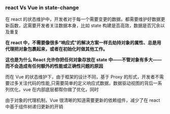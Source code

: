 ### react Vs Vue in state-change

在 react 的状态维护中，开发者对于每一个需要变更的数据，都需要维护好数据更新函数，这需要开发者关注数据本身，比如 state 构建是否高效，数据是否冗余以及重复

**在 react 中，不需要像很多“响应式”的解决方案一样去劫持对象的属性、总是用代理把对象包裹起来，或者在初始化时做其他工作。**

**这也是为什么 React 允许你把任何对象存放在 state 中——不管对象有多大——而不会造成有任何额外的性能或正确性问题的原因**

而在 Vue 的状态维护下，由于框架的设计不同，基于 Proxy 的形式，开发者不需要过多关注代码的性能,只需要简单的定义响应式数据，数据驱动视图的背后一系列优化，vue 在内部底层都帮你做了优化，同时

由于对象的代理机制，Vue 很清晰的知道需要更新的依赖组件，减少了在 react 中基于组件树递归更新的开销
